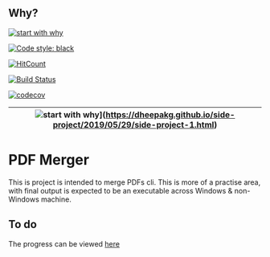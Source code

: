 ## Why?

[![start with why](https://img.shields.io/badge/start%20with-why%3F-brightgreen.svg?style=flat)](https://dheepakg.github.io/side-project/2019/05/29/side-project-1.html)

[![Code style: black](https://img.shields.io/badge/code%20style-black-000000.svg)](https://github.com/psf/black)

[![HitCount](http://hits.dwyl.com/dheepakg/pdfMerge/Project1.svg)](http://hits.dwyl.com/dheepakg/pdfMerge/Project1)

[![Build Status](https://travis-ci.org/dheepakg/pdfmerge.svg?branch=master)](https://travis-ci.org/dheepakg/pdfmerge)

[![codecov](https://codecov.io/gh/dheepakg/pdfmerge/branch/master/graph/badge.svg)](https://codecov.io/gh/dheepakg/pdfmerge)

| ![start with why](https://img.shields.io/badge/start%20with-why%3F-brightgreen.svg?style=flat)](https://dheepakg.github.io/side-project/2019/05/29/side-project-1.html) |
| ----------------------------------------------------------------------------------------------------------------------------------------------------------------------- |


# PDF Merger

This is project is intended to merge PDFs cli. This is more of a practise area, with final output is expected to be an executable across Windows & non-Windows machine.

## To do

The progress can be viewed [here](https://github.com/dheepakg/pdfmerge/projects/1)
